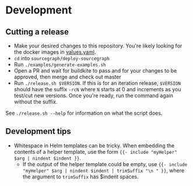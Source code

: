 # Development

## Cutting a release

* Make your desired changes to this repository. You're likely looking for the docker images in [values.yaml](./values.yaml).
* `cd` into `sourcegraph/deploy-sourcegraph`
* Run `./examples/generate-examples.sh`
* Open a PR and wait for buildkite to pass and for your changes to be approved, then merge and check out master
* Run `./release.sh $VERSION`. If this is for an iteration release, `$VERSION` should have the
  suffix `-rcN` where `N` starts at 0 and increments as you test/cut new versions. Once you're ready,
  run the command again without the suffix.

See `./release.sh --help` for information on what the script does.

## Development tips

* Whitespace in Helm templates can be tricky. When embedding the contents of a helper template, use
  the form `{{- include "myHelper" $arg | nindent $indent }}`.
  * If the output of the helper template could be empty, use `{{- include "myHelper" $arg | nindent $indent | trimSuffix "\n " }}`, where the argument to `trimSuffix` has $indent spaces.
